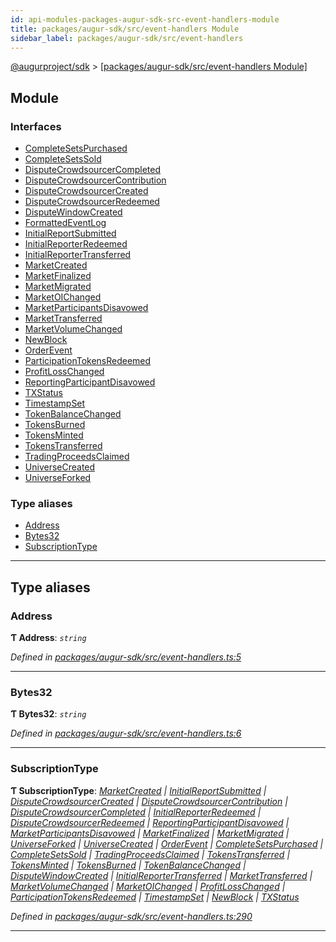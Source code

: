 ```yaml
---
id: api-modules-packages-augur-sdk-src-event-handlers-module
title: packages/augur-sdk/src/event-handlers Module
sidebar_label: packages/augur-sdk/src/event-handlers
---
```


[@augurproject/sdk](api-readme.md) > [[packages/augur-sdk/src/event-handlers Module]](api-modules-packages-augur-sdk-src-event-handlers-module.md)

## Module

### Interfaces

* [CompleteSetsPurchased](api-interfaces-packages-augur-sdk-src-event-handlers-completesetspurchased.md)
* [CompleteSetsSold](api-interfaces-packages-augur-sdk-src-event-handlers-completesetssold.md)
* [DisputeCrowdsourcerCompleted](api-interfaces-packages-augur-sdk-src-event-handlers-disputecrowdsourcercompleted.md)
* [DisputeCrowdsourcerContribution](api-interfaces-packages-augur-sdk-src-event-handlers-disputecrowdsourcercontribution.md)
* [DisputeCrowdsourcerCreated](api-interfaces-packages-augur-sdk-src-event-handlers-disputecrowdsourcercreated.md)
* [DisputeCrowdsourcerRedeemed](api-interfaces-packages-augur-sdk-src-event-handlers-disputecrowdsourcerredeemed.md)
* [DisputeWindowCreated](api-interfaces-packages-augur-sdk-src-event-handlers-disputewindowcreated.md)
* [FormattedEventLog](api-interfaces-packages-augur-sdk-src-event-handlers-formattedeventlog.md)
* [InitialReportSubmitted](api-interfaces-packages-augur-sdk-src-event-handlers-initialreportsubmitted.md)
* [InitialReporterRedeemed](api-interfaces-packages-augur-sdk-src-event-handlers-initialreporterredeemed.md)
* [InitialReporterTransferred](api-interfaces-packages-augur-sdk-src-event-handlers-initialreportertransferred.md)
* [MarketCreated](api-interfaces-packages-augur-sdk-src-event-handlers-marketcreated.md)
* [MarketFinalized](api-interfaces-packages-augur-sdk-src-event-handlers-marketfinalized.md)
* [MarketMigrated](api-interfaces-packages-augur-sdk-src-event-handlers-marketmigrated.md)
* [MarketOIChanged](api-interfaces-packages-augur-sdk-src-event-handlers-marketoichanged.md)
* [MarketParticipantsDisavowed](api-interfaces-packages-augur-sdk-src-event-handlers-marketparticipantsdisavowed.md)
* [MarketTransferred](api-interfaces-packages-augur-sdk-src-event-handlers-markettransferred.md)
* [MarketVolumeChanged](api-interfaces-packages-augur-sdk-src-event-handlers-marketvolumechanged.md)
* [NewBlock](api-interfaces-packages-augur-sdk-src-event-handlers-newblock.md)
* [OrderEvent](api-interfaces-packages-augur-sdk-src-event-handlers-orderevent.md)
* [ParticipationTokensRedeemed](api-interfaces-packages-augur-sdk-src-event-handlers-participationtokensredeemed.md)
* [ProfitLossChanged](api-interfaces-packages-augur-sdk-src-event-handlers-profitlosschanged.md)
* [ReportingParticipantDisavowed](api-interfaces-packages-augur-sdk-src-event-handlers-reportingparticipantdisavowed.md)
* [TXStatus](api-interfaces-packages-augur-sdk-src-event-handlers-txstatus.md)
* [TimestampSet](api-interfaces-packages-augur-sdk-src-event-handlers-timestampset.md)
* [TokenBalanceChanged](api-interfaces-packages-augur-sdk-src-event-handlers-tokenbalancechanged.md)
* [TokensBurned](api-interfaces-packages-augur-sdk-src-event-handlers-tokensburned.md)
* [TokensMinted](api-interfaces-packages-augur-sdk-src-event-handlers-tokensminted.md)
* [TokensTransferred](api-interfaces-packages-augur-sdk-src-event-handlers-tokenstransferred.md)
* [TradingProceedsClaimed](api-interfaces-packages-augur-sdk-src-event-handlers-tradingproceedsclaimed.md)
* [UniverseCreated](api-interfaces-packages-augur-sdk-src-event-handlers-universecreated.md)
* [UniverseForked](api-interfaces-packages-augur-sdk-src-event-handlers-universeforked.md)

### Type aliases

* [Address](api-modules-packages-augur-sdk-src-event-handlers-module.md#address)
* [Bytes32](api-modules-packages-augur-sdk-src-event-handlers-module.md#bytes32)
* [SubscriptionType](api-modules-packages-augur-sdk-src-event-handlers-module.md#subscriptiontype)

---

## Type aliases

<a id="address"></a>

###  Address

**Ƭ Address**: *`string`*

*Defined in [packages/augur-sdk/src/event-handlers.ts:5](https://github.com/AugurProject/augur/blob/a689f5d0f9/packages/augur-sdk/src/event-handlers.ts#L5)*

___
<a id="bytes32"></a>

###  Bytes32

**Ƭ Bytes32**: *`string`*

*Defined in [packages/augur-sdk/src/event-handlers.ts:6](https://github.com/AugurProject/augur/blob/a689f5d0f9/packages/augur-sdk/src/event-handlers.ts#L6)*

___
<a id="subscriptiontype"></a>

###  SubscriptionType

**Ƭ SubscriptionType**: *[MarketCreated](api-interfaces-packages-augur-sdk-src-event-handlers-marketcreated.md) \| [InitialReportSubmitted](api-interfaces-packages-augur-sdk-src-event-handlers-initialreportsubmitted.md) \| [DisputeCrowdsourcerCreated](api-interfaces-packages-augur-sdk-src-event-handlers-disputecrowdsourcercreated.md) \| [DisputeCrowdsourcerContribution](api-interfaces-packages-augur-sdk-src-event-handlers-disputecrowdsourcercontribution.md) \| [DisputeCrowdsourcerCompleted](api-interfaces-packages-augur-sdk-src-event-handlers-disputecrowdsourcercompleted.md) \| [InitialReporterRedeemed](api-interfaces-packages-augur-sdk-src-event-handlers-initialreporterredeemed.md) \| [DisputeCrowdsourcerRedeemed](api-interfaces-packages-augur-sdk-src-event-handlers-disputecrowdsourcerredeemed.md) \| [ReportingParticipantDisavowed](api-interfaces-packages-augur-sdk-src-event-handlers-reportingparticipantdisavowed.md) \| [MarketParticipantsDisavowed](api-interfaces-packages-augur-sdk-src-event-handlers-marketparticipantsdisavowed.md) \| [MarketFinalized](api-interfaces-packages-augur-sdk-src-event-handlers-marketfinalized.md) \| [MarketMigrated](api-interfaces-packages-augur-sdk-src-event-handlers-marketmigrated.md) \| [UniverseForked](api-interfaces-packages-augur-sdk-src-event-handlers-universeforked.md) \| [UniverseCreated](api-interfaces-packages-augur-sdk-src-event-handlers-universecreated.md) \| [OrderEvent](api-interfaces-packages-augur-sdk-src-event-handlers-orderevent.md) \| [CompleteSetsPurchased](api-interfaces-packages-augur-sdk-src-event-handlers-completesetspurchased.md) \| [CompleteSetsSold](api-interfaces-packages-augur-sdk-src-event-handlers-completesetssold.md) \| [TradingProceedsClaimed](api-interfaces-packages-augur-sdk-src-event-handlers-tradingproceedsclaimed.md) \| [TokensTransferred](api-interfaces-packages-augur-sdk-src-event-handlers-tokenstransferred.md) \| [TokensMinted](api-interfaces-packages-augur-sdk-src-event-handlers-tokensminted.md) \| [TokensBurned](api-interfaces-packages-augur-sdk-src-event-handlers-tokensburned.md) \| [TokenBalanceChanged](api-interfaces-packages-augur-sdk-src-event-handlers-tokenbalancechanged.md) \| [DisputeWindowCreated](api-interfaces-packages-augur-sdk-src-event-handlers-disputewindowcreated.md) \| [InitialReporterTransferred](api-interfaces-packages-augur-sdk-src-event-handlers-initialreportertransferred.md) \| [MarketTransferred](api-interfaces-packages-augur-sdk-src-event-handlers-markettransferred.md) \| [MarketVolumeChanged](api-interfaces-packages-augur-sdk-src-event-handlers-marketvolumechanged.md) \| [MarketOIChanged](api-interfaces-packages-augur-sdk-src-event-handlers-marketoichanged.md) \| [ProfitLossChanged](api-interfaces-packages-augur-sdk-src-event-handlers-profitlosschanged.md) \| [ParticipationTokensRedeemed](api-interfaces-packages-augur-sdk-src-event-handlers-participationtokensredeemed.md) \| [TimestampSet](api-interfaces-packages-augur-sdk-src-event-handlers-timestampset.md) \| [NewBlock](api-interfaces-packages-augur-sdk-src-event-handlers-newblock.md) \| [TXStatus](api-interfaces-packages-augur-sdk-src-event-handlers-txstatus.md)*

*Defined in [packages/augur-sdk/src/event-handlers.ts:290](https://github.com/AugurProject/augur/blob/a689f5d0f9/packages/augur-sdk/src/event-handlers.ts#L290)*

___

